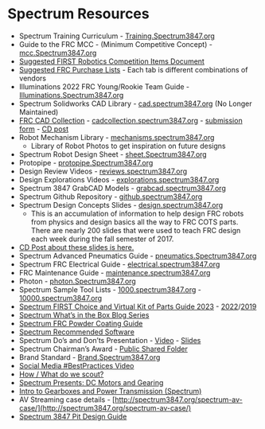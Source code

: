 # Spectrum Resources

* Spectrum Training Curriculum - [Training.Spectrum3847.org](http://training.spectrum3847.org)
* Guide to the FRC MCC - (Minimum Competitive Concept) - [mcc.Spectrum3847.org](http://mcc.spectrum3847.org)
* [Suggested FIRST Robotics Competition Items Document](https://docs.google.com/document/d/19GsJ8shaTC\_MGULpALavXE1eWEpgQVkcE2KJYQsU3uU/edit#heading=h.d5xd6o1s8ay8)
* [Suggested FRC Purchase Lists](https://docs.google.com/spreadsheets/d/1YphlEjvd\_iZDxfXlK5U4N8X3P6jiRBvNsinzWJ3GT6w/edit#gid=0) - Each tab is different combinations of vendors
* Illuminations 2022 FRC Young/Rookie Team Guide - [Illuminations.Spectrum3847.org](http://illuminations.spectrum3847.org)
* Spectrum Solidworks CAD Library - [cad.spectrum3847.org](http://cad.spectrum3847.org) (No Longer Maintained)
* [FRC CAD Collection](https://blog.spectrum3847.org/2019/12/frc-cad-collection.html) - [cadcollection.spectrum3847.org](http://cadcollection.spectrum3847.org) - [submission form](https://forms.gle/5wji6FbuZWPc4Fzn6) - [CD post](https://www.chiefdelphi.com/t/frc-cad-collection-spectrum-3847/367957)
* Robot Mechanism Library - [mechanisms.spectrum3847.org](http://mechanisms.spectrum3847.org/)
  * Library of Robot Photos to get inspiration on future designs
* Spectrum Robot Design Sheet - [sheet.Spectrum3847.org](http://sheet.spectrum3847.org)
* Protopipe - [protopipe.Spectrum3847.org](http://protopipe.spectrum3847.org)
* Design Review Videos - [reviews.spectrum3847.org](http://protopipe.spectrum3847.org)
* Design Explorations Videos - [explorations.spectrum3847.org](http://explorations.spectrum3847.org)
* Spectrum 3847 GrabCAD Models - [grabcad.spectrum3847.org](http://grabcad.spectrum3847.org)
* Spectrum Github Repository - [github.spectrum3847.org](http://github.spectrum3847.org)
* Spectrum Design Concepts Slides - [design.spectrum3847.org](http://design.spectrum3847.org/)
  * This is an accumulation of information to help design FRC robots from physics and design basics all the way to FRC COTS parts. There are nearly 200 slides that were used to teach FRC design each week during the fall semester of 2017.
* [CD Post about these slides is here.](https://www.chiefdelphi.com/forums/showthread.php?t=160602\&highlight=design+sheet+spectrum)
* Spectrum Advanced Pneumatics Guide - [pneumatics.Spectrum3847.org](http://pneumatics.spectrum3847.org)
* Spectrum FRC Electrical Guide - [electrical.spectrum3847.org](http://electrical.spectrum3847.org)
* FRC Maintenance Guide - [maintenance.spectrum3847.org](http://maintenance.spectrum3847.org)
* Photon - [photon.Spectrum3847.org](http://photon.spectrum3847.org)
* Spectrum Sample Tool Lists - [1000.spectrum3847.org](http://1000.spectrum3847.org) - [10000.spectrum3847.org](http://10000.spectrum3847.org)
* [Spectrum FIRST Choice and Virtual Kit of Parts Guide 2023](https://docs.google.com/document/d/1ppeGxqJyxXeH3HQ8km097i95OJ1rtyzc\_6igW3fDiuc/edit) - [2022](https://docs.google.com/document/d/1\_b5DUsNKJJdW8E\_d9pNcwwF92dOXOIl3xHfKK7hp0J8/)/[2019](https://docs.google.com/document/d/e/2PACX-1vQXPD4AkhAMSYcCnw3NPy2vlHu68dlECGwoEwewFORmb6Kq2hzTT6oHhbaDW-\_ieNh7y\_3grglcyHZa/pub)
* [Spectrum What’s in the Box Blog Series](http://blog.spectrum3847.org/search/label/Whats%20in%20the%20Box)
* [Spectrum FRC Powder Coating Guide](https://drive.google.com/file/d/1qlL7w055oCCFMaH81cnm-PkvxW\_cHnZl/view)
* [Spectrum Recommended Software](https://docs.google.com/document/d/1rFbJ\_3\_a-LQremD6qiNhzQuVt3GOmgMwTLvW2EoZpBs/edit)
* Spectrum Do’s and Don’ts Presentation - [Video](https://youtu.be/2q8iGo5i3Jc) - [Slides](https://rb.gy/vsawem)
* Spectrum Chairman’s Award - [Public Shared Folder](https://drive.google.com/drive/folders/18lWl3J-P-PaTn48UbH-PB7NLAKZCdrnn?usp=sharing)
* Brand Standard - [Brand.Spectrum3847.org](http://brand.spectrum3847.org)
* [Social Media #BestPractices Video ](https://www.youtube.com/watch?v=wjNdxE-cdrY\&index=19\&list=PLIY-TB1MAu-X9ZcNqt-ot6\_JM2Z02zZ6L)
* [How / What do we scout?](https://docs.google.com/presentation/d/e/2PACX-1vQQeTQ0X4sLUILPH376fuyWAbY8fCdAijrNZEjgLicEDXEzdXESa\_m-1cfnUpoeLfvPLqaEGxnbabkq/pub?start=false\&loop=false\&delayms=3000)
* [Spectrum Presents: DC Motors and Gearing](https://docs.google.com/presentation/d/14-B1ecWNU2ltP0mrGwbsiSC7A8LEDDid5JN\_ZLMhWy8/pub?start=false\&loop=false\&delayms=3000)
* [Intro to Gearboxes and Power Transmission (Spectrum)](https://dl.dropbox.com/s/hsu7cd3gdvyes3c/Intro%20to%20Gearboxes%20and%20Power%20transmission.pptx?dl=1)
* AV Streaming case details - [http://spectrum3847.org/spectrum-av-case/](http://spectrum3847.org/spectrum-av-case/)
* [Spectrum 3847 Pit Design Guide](https://www.chiefdelphi.com/media/papers/2706)
